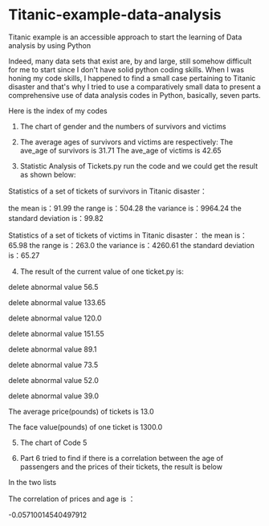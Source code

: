 # Titanic-example-data-analysis
Titanic example is an accessible approach to start the learning of Data analysis by using Python

Indeed, many data sets that exist are, by and large, still somehow difficult for me to start since I don't have solid python coding skills.
When I was honing my code skills, I happened to find a small case pertaining to Titanic disaster and that's why I tried to use a comparatively small data to present a comprehensive use of data analysis codes in Python, basically, seven parts.

Here is the index of my codes

1. The chart of gender and the numbers of survivors and victims

2. The average ages of survivors and victims are respectively:
   The ave_age of survivors is 31.71
   The ave_age of victims is 42.65


3. Statistic Analysis of Tickets.py
  run the code and we could get the result as shown below:

  Statistics of a set of tickets of survivors in Titanic disaster：

  the mean is：91.99
  the range is：504.28
  the variance is：9964.24
  the standard deviation is：99.82

  Statistics of a set of tickets of victims in Titanic disaster：
  the mean is：65.98
  the range is：263.0
  the variance is：4260.61
  the standard deviation is：65.27

4. The result of the current value of one ticket.py is:

  delete abnormal value 56.5

  delete abnormal value 133.65

  delete abnormal value 120.0

  delete abnormal value 151.55

  delete abnormal value 89.1

  delete abnormal value 73.5

  delete abnormal value 52.0

  delete abnormal value 39.0

  The average price(pounds) of tickets is 13.0

  The face value(pounds) of one ticket is 1300.0

5. The chart of Code 5

6. Part 6 tried to find if there is a correlation between the age of passengers and the prices of their tickets, the result is below

  In the two lists

  The correlation of prices and age is ：

  -0.05710014540497912

 
